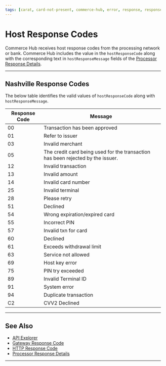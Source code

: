 ```yaml
---
tags: [carat, card-not-present, commerce-hub, error, response, responses-code, card-present]
---
```


# Host Response Codes

Commerce Hub receives host response codes from the processing network or bank. Commerce Hub includes the value in the `hostResponseCode` along with the corresponding text in `hostResponseMessage` fields of the [Processor Response Details](?path=docs/Resources/Master-Data/Processor-Response-Details.md).

---

## Nashville Response Codes

The below table identifies the valid values of `hostResponseCode` along with `hostResponseMessage`.

| Response Code| Message |
| ---- | ------------ |
| 00 | Transaction has been approved |
| 01 | Refer to issuer |  
| 03 | Invalid merchant |
| 05 | The credit card being used for the transaction has been rejected by the issuer. |
| 12 | Invalid transaction |
| 13 | Invalid amount |
| 14 | Invalid card number |
| 25 | Invalid terminal |
| 28 | Please retry | 
| 51 | Declined |
| 54 | Wrong expiration/expired card |
| 55 | Incorrect PIN |
| 57 | Invalid txn for card |
| 60 | Declined |
| 61 | Exceeds withdrawal limit |
| 63 | Service not allowed |
| 69 | Host key error |
| 75 | PIN try exceeded |
| 89 | Invalid Terminal ID |
| 91 | System error |
| 94 | Duplicate transaction |
| C2 | CVV2 Declined |

---

## See Also

- [API Explorer](../api/?type=post&path=/payments/v1/charges)
- [Gateway Response Code](?path=docs/Resources/Guides/Response-Codes/Gateway.md)
- [HTTP Response Code](?path=docs/Resources/Guides/Response-Codes/HTTP.md)
- [Processor Response Details](?path=docs/Resources/Master-Data/Processor-Response-Details.md)

---